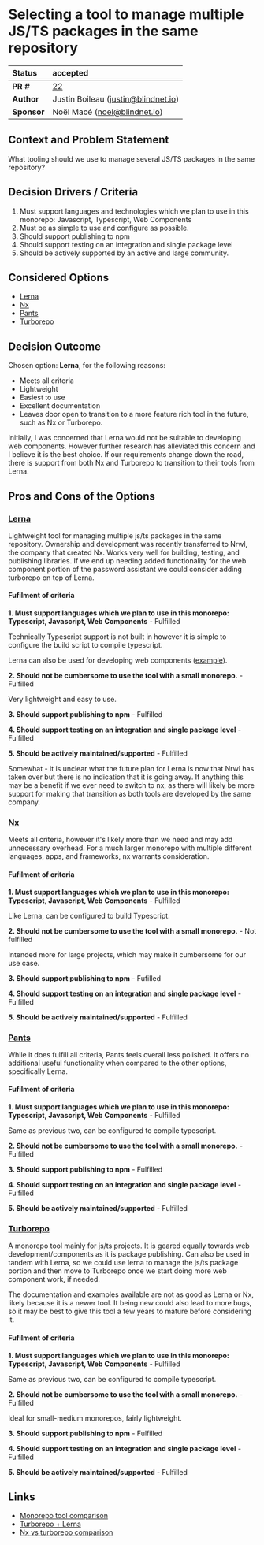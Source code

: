 # Selecting a tool to manage multiple JS/TS packages in the same repository

| Status      | accepted                                                                                |
|:------------|:-----------------------------------------------------------------------------------------|
| **PR #**    | [22](https://github.com/blindnet-io/blindnet.dev/pull/22)                                |
| **Author**  | Justin Boileau (justin@blindnet.io)                                                      |
| **Sponsor** | Noël Macé (noel@blindnet.io)                                                      |

## Context and Problem Statement

What tooling should we use to manage several JS/TS packages in the same repository?

## Decision Drivers / Criteria

1. Must support languages and technologies which we plan to use in this monorepo: Javascript, Typescript, Web Components
2. Must be as simple to use and configure as possible.
3. Should support publishing to npm 
4. Should support testing on an integration and single package level
5. Should be actively supported by an active and large community.

## Considered Options

- [Lerna](https://lerna.js.org/)
- [Nx](https://nx.dev/)
- [Pants](https://v1.pantsbuild.org/index.html)
- [Turborepo](https://turborepo.org/)

## Decision Outcome

Chosen option: **Lerna**, for the following reasons:
- Meets all criteria
- Lightweight
- Easiest to use
- Excellent documentation
- Leaves door open to transition to a more feature rich tool in the future, 
  such as Nx or Turborepo.
  
Initially, I was concerned that Lerna would not be suitable to developing web components. However
further research has alleviated this concern and I believe it is the best choice. If our requirements change
down the road, there is support from both Nx and Turborepo to transition to their tools from Lerna.

## Pros and Cons of the Options <!-- optional -->

### [Lerna](https://lerna.js.org/)

Lightweight tool for managing multiple js/ts packages in the same repository. Ownership and development was recently transferred to Nrwl, the company that created Nx.
Works very well for building, testing, and publishing libraries. If we end up needing added functionality for the web component portion of the password assistant we could consider adding turborepo on top of Lerna.

#### Fufilment of criteria

**1. Must support languages which we plan to use in this monorepo: Typescript, Javascript, Web Components** - Fulfilled
    
Technically Typescript support is not built in however it is simple to configure
the build script to compile typescript.

Lerna can also be used for developing web components ([example](https://javascript.plainenglish.io/building-a-npm-library-with-web-components-using-lerna-rollup-and-jest-9f76f59348ba)).

**2. Should not be cumbersome to use the tool with a small monorepo.** - Fulfilled

Very lightweight and easy to use.

**3. Should support publishing to npm** - Fulfilled

**4. Should support testing on an integration and single package level** - Fulfilled

**5. Should be actively maintained/supported** - Fulfilled

Somewhat - it is unclear what the future plan for Lerna is now that Nrwl
has taken over but there is no indication that it is going away. If anything 
this may be a benefit if we ever need to switch to nx, as there will likely be
more support for making that transition as both tools are developed by the 
same company.

### [Nx](https://nx.dev/)

Meets all criteria, however it's likely more than we need and may add 
unnecessary overhead. For a much larger monorepo with multiple different languages, apps, and frameworks, 
nx warrants consideration.

#### Fufilment of criteria

**1. Must support languages which we plan to use in this monorepo: Typescript, Javascript, Web Components** - Fulfilled

Like Lerna, can be configured to build Typescript.

**2. Should not be cumbersome to use the tool with a small monorepo.** - Not fulfilled

Intended more for large projects, which may make it cumbersome for our use case.

**3. Should support publishing to npm** - Fufilled

**4. Should support testing on an integration and single package level** - Fulfilled

**5. Should be actively maintained/supported** - Fulfilled

### [Pants](https://v1.pantsbuild.org/index.html)

While it does fulfill all criteria, Pants feels overall less polished. It offers no additional useful functionality 
when compared to the other options, specifically Lerna.

#### Fufilment of criteria

**1. Must support languages which we plan to use in this monorepo: Typescript, Javascript, Web Components** - Fulfilled

Same as previous two, can be configured to compile typescript.

**2. Should not be cumbersome to use the tool with a small monorepo.** - Fulfilled

**3. Should support publishing to npm** - Fulfilled

**4. Should support testing on an integration and single package level** - Fulfilled

**5. Should be actively maintained/supported** - Fulfilled

### [Turborepo](https://turborepo.org/)

A monorepo tool mainly for js/ts projects. It is geared equally towards web 
development/components as it is package publishing. Can also be used in tandem with 
Lerna, so we could use lerna to manage the js/ts package portion and then 
move to Turborepo once we start doing more web component work, if needed.

The documentation and examples available are not as good as Lerna or Nx, likely because it is a newer tool.
It being new could also lead to more bugs, so it may be best to give this tool a few years to mature
before considering it.

#### Fufilment of criteria

**1. Must support languages which we plan to use in this monorepo: Typescript, Javascript, Web Components** - Fulfilled

Same as previous two, can be configured to compile typescript.

**2. Should not be cumbersome to use the tool with a small monorepo.** - Fulfilled

Ideal for small-medium monorepos, fairly lightweight.

**3. Should support publishing to npm** - Fulfilled

**4. Should support testing on an integration and single package level** - Fulfilled

**5. Should be actively maintained/supported** - Fulfilled

## Links <!-- optional -->

- [Monorepo tool comparison](https://monorepo.tools/)
- [Turborepo + Lerna](https://turborepo.org/docs/guides/migrate-from-lerna)
- [Nx vs turborepo comparison](https://blog.theodo.com/2022/02/architecting-a-modern-monorepo/)

<!-- markdownlint-disable-file MD013 -->
